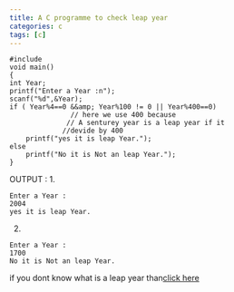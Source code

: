```yaml
---
title: A C programme to check leap year
categories: c
tags: [c]
---
```


```
#include
void main()
{
int Year;
printf("Enter a Year :n");
scanf("%d",&Year);
if ( Year%4==0 &&amp; Year%100 != 0 || Year%400==0)   
               // here we use 400 because 
              // A senturey year is a leap year if it 
             //devide by 400
    printf("yes it is leap Year.");
else
    printf("No it is Not an leap Year.");
}
```

OUTPUT :
1.

```
Enter a Year :
2004
yes it is leap Year.
```

2.

```
Enter a Year :
1700
No it is Not an leap Year.
```

if you dont know what is a leap year than<a href="https://en.wikipedia.org/wiki/Leap_year">click here</a>
